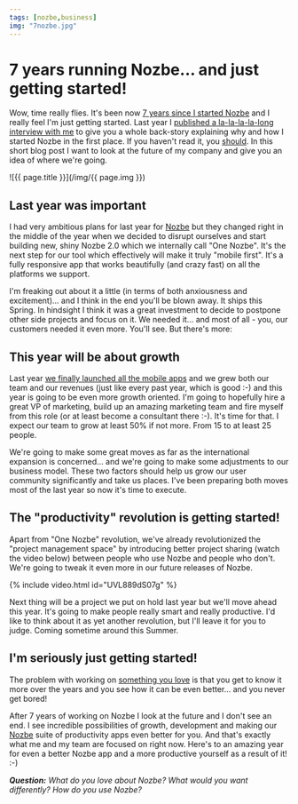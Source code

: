 ```yaml
---
tags: [nozbe,business]
img: "7nozbe.jpg"
---
```


# 7 years running Nozbe... and just getting started!

Wow, time really flies. It's been now [7 years since I started Nozbe][s] and I really feel I'm just getting started. Last year I [published a la-la-la-la-long interview with me][i] to give you a whole back-story explaining why and how I started Nozbe in the first place. If you haven't read it, you [should][i]. In this short blog post I want to look at the future of my company and give you an idea of where we're going.

<!--More-->

![{{ page.title }}](/img/{{ page.img }})

## Last year was important

I had very ambitious plans for last year for [Nozbe][Nozbe] but they changed right in the middle of the year when we decided to disrupt ourselves and start building new, shiny Nozbe 2.0 which we internally call "One Nozbe". It's the next step for our tool which effectively will make it truly "mobile first". It's a fully responsive app that works beautifully (and crazy fast) on all the platforms we support.

I'm freaking out about it a little (in terms of both anxiousness and excitement)... and I think in the end you'll be blown away. It ships this Spring. In hindsight I think it was a great investment to decide to postpone other side projects and focus on it. We needed it... and most of all - you, our customers needed it even more. You'll see. But there's more:

## This year will be about growth

Last year [we finally launched all the mobile apps][ios] and we grew both our team and our revenues (just like every past year, which is good :-) and this year is going to be even more growth oriented. I'm going to hopefully hire a great VP of marketing, build up an amazing marketing team and fire myself from this role (or at least become a consultant there :-). It's time for that. I expect our team to grow at least 50% if not more. From 15 to at least 25 people.

We're going to make some great moves as far as the international expansion is concerned... and we're going to make some adjustments to our business model. These two factors should help us grow our user community significantly and take us places. I've been preparing both moves most of the last year so now it's time to execute.

## The "productivity" revolution is getting started!

Apart from "One Nozbe" revolution, we've already revolutionized the "project management space" by introducing better project sharing (watch the video below) between people who use Nozbe and people who don't. We're going to tweak it even more in our future releases of Nozbe.

{% include video.html id="UVL889dS07g" %}

Next thing will be a project we put on hold last year but we'll move ahead this year. It's going to make people really smart and really productive. I'd like to think about it as yet another revolution, but I'll leave it for you to judge. Coming sometime around this Summer.

## I'm seriously just getting started!

The problem with working on [something you love](https://sliwinski.com/5-loves) is that you get to know it more over the years and you see how it can be even better... and you never get bored!

After 7 years of working on Nozbe I look at the future and I don't see an end. I see incredible possibilities of growth, development and making our [Nozbe][n] suite of productivity apps even better for you. And that's exactly what me and my team are focused on right now. Here's to an amazing year for even a better Nozbe app and a more productive yourself as a result of it! :-)

***Question:*** *What do you love about Nozbe? What would you want differently? How do you use Nozbe?*

[s]: http://www.nozbe.com/blog/post-6c832d=nozbe_beta_released/
[i]: /interview
[ios]: http://www.nozbe.com/blog/ios/
[Dropbox]: http://db.tt/kD7Liux
[Evernote]: http://www.michaelsliwinski.com/how-i-use-evernote
[iPadOnly]: http://www.michaelsliwinski.com/tag/ipadonly
[#iPadOnly]: http://ipadonly.net/
[Nozbe]: http://www.nozbe.com/
[Productive! Magazine]: http://www.productivemag.com/
[Productive! Show]: http://www.michaelsliwinski.com/productive_show
[@MSliwinski]: http://twitter.com/MSliwinski

[n]: https://michael.gratis/nozbe